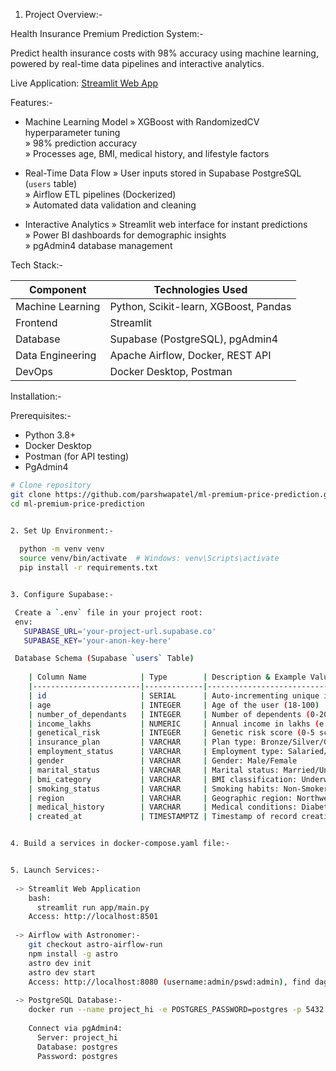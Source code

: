 1. Project Overview:-

  Health Insurance Premium Prediction System:-
  
  Predict health insurance costs with 98% accuracy using machine learning, powered by real-time data pipelines and interactive analytics.
  
  Live Application: [Streamlit Web App](https://get-health-insurance-price.streamlit.app/)
  
  
  Features:-
  - Machine Learning Model 
    » XGBoost with RandomizedCV hyperparameter tuning  
    » 98% prediction accuracy  
    » Processes age, BMI, medical history, and lifestyle factors
  
  - Real-Time Data Flow
    » User inputs stored in Supabase PostgreSQL (`users` table)  
    » Airflow ETL pipelines (Dockerized)  
    » Automated data validation and cleaning
  
  - Interactive Analytics
    » Streamlit web interface for instant predictions  
    » Power BI dashboards for demographic insights  
    » pgAdmin4 database management
  
  
  Tech Stack:-
  
  | Component              | Technologies Used                          |
  |------------------------|--------------------------------------------|
  | Machine Learning       | Python, Scikit-learn, XGBoost, Pandas      |
  | Frontend               | Streamlit                                  |
  | Database               | Supabase (PostgreSQL), pgAdmin4            |
  | Data Engineering       | Apache Airflow, Docker, REST API           |
  | DevOps                 | Docker Desktop, Postman                    |
  
  
  Installation:-
  
  Prerequisites:-
  - Python 3.8+
  - Docker Desktop
  - Postman (for API testing)
  - PgAdmin4

  ```bash 
  # Clone repository
  git clone https://github.com/parshwapatel/ml-premium-price-prediction.git
  cd ml-premium-price-prediction


2. Set Up Environment:-
   
    python -m venv venv
    source venv/bin/activate  # Windows: venv\Scripts\activate
    pip install -r requirements.txt


3. Configure Supabase:-

   Create a `.env` file in your project root:
   env:
     SUPABASE_URL='your-project-url.supabase.co'
     SUPABASE_KEY='your-anon-key-here'

   Database Schema (Supabase `users` Table)
   
      | Column Name            | Type        | Description & Example Values                     |
      |------------------------|-------------|--------------------------------------------------|
      | id                     | SERIAL      | Auto-incrementing unique identifier              |
      | age                    | INTEGER     | Age of the user (18-100)                         |
      | number_of_dependants   | INTEGER     | Number of dependents (0-20)                      |
      | income_lakhs           | NUMERIC     | Annual income in lakhs (e.g., 5 = ₹500,000)      |
      | genetical_risk         | INTEGER     | Genetic risk score (0-5 scale)                   |
      | insurance_plan         | VARCHAR     | Plan type: Bronze/Silver/Gold                    |
      | employment_status      | VARCHAR     | Employment type: Salaried/Self-Employed/Freelancer |
      | gender                 | VARCHAR     | Gender: Male/Female                              |
      | marital_status         | VARCHAR     | Marital status: Married/Unmarried                |
      | bmi_category           | VARCHAR     | BMI classification: Underweight/Normal/Overweight/Obesity |
      | smoking_status         | VARCHAR     | Smoking habits: Non-Smoker/Occasional/Regular    |
      | region                 | VARCHAR     | Geographic region: Northwest/Southeast/Northeast/Southwest |
      | medical_history        | VARCHAR     | Medical conditions: Diabetes/High BP/Heart Disease/etc. |
      | created_at             | TIMESTAMPTZ | Timestamp of record creation                     |


4. Build a services in docker-compose.yaml file:-


5. Launch Services:-
   
   -> Streamlit Web Application
      bash:
        streamlit run app/main.py
      Access: http://localhost:8501
    
   -> Airflow with Astronomer:-
      git checkout astro-airflow-run
      npm install -g astro
      astro dev init
      astro dev start
      Access: http://localhost:8080 (username:admin/pswd:admin), find dag named 'realtime_etl_with_table_creation'
     
   -> PostgreSQL Database:-
      docker run --name project_hi -e POSTGRES_PASSWORD=postgres -p 5432:5432 -d postgres
      
      Connect via pgAdmin4:
        Server: project_hi
        Database: postgres
        Password: postgres
    

